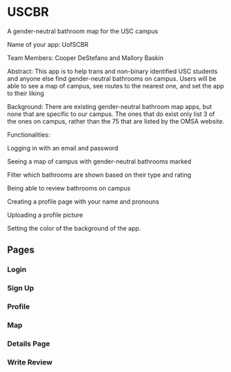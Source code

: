 # USCBR
A gender-neutral bathroom map for the USC campus


Name of your app: UofSCBR

Team Members: Cooper DeStefano and Mallory Baskin

Abstract: This app is to help trans and non-binary identified USC students and anyone else find gender-neutral bathrooms on campus. Users will be able to see a map of campus, see routes to the nearest one, and set the app to their liking

Background: There are existing gender-neutral bathroom map apps, but none that are specific to our campus. The ones that do exist only list 3 of the ones on campus, rather than the 75 that are listed by the OMSA website.

Functionalities:

Logging in with an email and password

Seeing a map of campus with gender-neutral bathrooms marked

Filter which bathrooms are shown based on their type and rating

Being able to review bathrooms on campus

Creating a profile page with your name and pronouns

Uploading a profile picture

Setting the color of the background of the app.

## Pages

### Login


### Sign Up


### Profile


### Map


### Details Page


### Write Review
